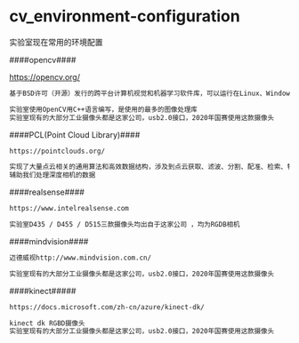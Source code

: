 # cv_environment-configuration

实验室现在常用的环境配置

####opencv####

https://opencv.org/
```bash
基于BSD许可（开源）发行的跨平台计算机视觉和机器学习软件库，可以运行在Linux、Windows、Android和Mac OS操作系统上。它轻量级而且高效——由一系列C函数和少量C++ 类构成，同时提供了Python、Ruby、MATLAB等语言的接口，实现了图像处理和计算机视觉方面的很多通用算法。

实验室使用OpenCV用C++语言编写，是使用的最多的图像处理库
实验室现有的大部分工业摄像头都是这家公司，usb2.0接口，2020年国赛使用这款摄像头
```


####PCL(Point Cloud Library)####
```bash
https://pointclouds.org/

实现了大量点云相关的通用算法和高效数据结构，涉及到点云获取、滤波、分割、配准、检索、特征提取、识别、追踪、曲面重建、可视化等
辅助我们处理深度相机的数据
```



####realsense####
```bash
https://www.intelrealsense.com

实验室D435 / D455 / D515三款摄像头均出自于这家公司 ，均为RGDB相机
```
 

####mindvision####
```bash
迈德威视http://www.mindvision.com.cn/

实验室现有的大部分工业摄像头都是这家公司，usb2.0接口，2020年国赛使用这款摄像头
```


####kinect#####
```bash
https://docs.microsoft.com/zh-cn/azure/kinect-dk/

kinect dk RGBD摄像头
实验室现有的大部分工业摄像头都是这家公司，usb2.0接口，2020年国赛使用这款摄像头
```
